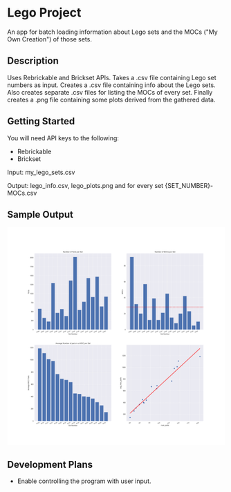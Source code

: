 # Lego Project

An app for batch loading information about Lego sets and the MOCs ("My Own Creation") of those sets. 

## Description

Uses Rebrickable and Brickset APIs.
Takes a .csv file containing Lego set numbers as input.
Creates a .csv file containing info about the Lego sets. Also creates separate .csv files for listing the MOCs of every set. 
Finally creates a .png file containing some plots derived from the gathered data.

## Getting Started

You will need API keys to the following:
* Rebrickable
* Brickset

Input: my_lego_sets.csv

Output: lego_info.csv, lego_plots.png and for every set {SET_NUMBER}-MOCs.csv

## Sample Output

![lego_plots.png](lego_plots.png)


## Development Plans
* Enable controlling the program with user input.
